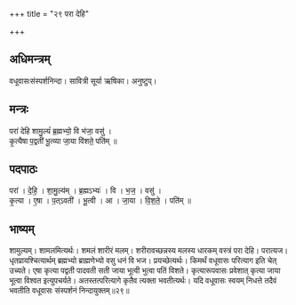 +++
title = "२९ परा देहि"

+++
## अधिमन्त्रम्
वधूवासःसंस्पर्शनिन्दा। सावित्री सूर्या ऋषिका। अनुष्टुप्।

## मन्त्रः
परा॑ देहि शामु॒ल्यं॑ ब्र॒ह्मभ्यो॒ वि भ॑जा॒ वसु॑ ।  
कृ॒त्यैषा प॒द्वती॑ भू॒त्व्या जा॒या वि॑शते॒ पति॑म् ॥

## पदपाठः
परा॑ । दे॒हि॒ । शा॒मु॒ल्य॑म् । ब्र॒ह्मऽभ्यः॑ । वि । भ॒ज॒ । वसु॑ ।  
कृ॒त्या । ए॒षा । प॒त्ऽवती॑ । भू॒त्वी । आ । जा॒या । वि॒श॒ते॒ । पति॑म् ॥

## भाष्यम्
शामुल्यम्। शामलमित्यर्थः। शमलं शारीरं मलम्। शरीरावच्छन्नस्य मलस्य धारकम् वस्त्रं परा देहि। परात्यज। धृतप्रायश्चित्यार्थम् ब्रह्मभ्यो ब्राह्मणेभ्यो वसु धनं वि भज। प्रयच्छेत्यर्थः। किमर्थं वधूवासः परित्याग इति चेत् उच्यते। एषा कृत्या पद्वती पादवती सती जाया भूत्वी भुत्वा पतिं विशते। कृत्यारूपवासः प्रवेशात् कृत्या जाया भूत्वा विश्वत इत्युपचर्यते। अतस्तत्परित्यागे कृतैव त्यक्ता भवतीत्यर्थः। यदि वधूवासः स्वयम् निधत्ते तदैवं भवतीति वधूवासः संस्पर्शनं निन्दायुक्तम्॥२९॥